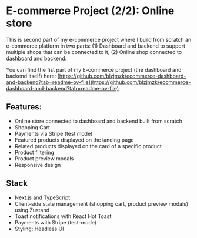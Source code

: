 # E-commerce Project (2/2): Online store

This is second part of my e-commerce project where I build from scratch an e-commerce platform in two parts: (1) Dashboard and backend to support multiple shops that can be connected to it, (2) Online shop connected to dashboard and backend.

You can find the fist part of my E-commerce project (the dashboard and backend itself) here:
[https://github.com/blzjmzk/ecommerce-dashboard-and-backend?tab=readme-ov-file](https://github.com/blzjmzk/ecommerce-dashboard-and-backend?tab=readme-ov-file)

## Features:

- Online store connected to dashboard and backend built from scratch
- Shopping Cart
- Payments via Stripe (test mode)
- Featured products displayed on the landing page
- Related products displayed on the card of a specific product
- Product filtering
- Product preview modals
- Responsive design

## Stack

- Next.js and TypeScript
- Client-side state management (shopping cart, product preview modals) using Zustand
- Toast notifications with React Hot Toast
- Payments with Stripe (test-mode)
- Styling: Headless UI
